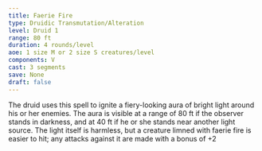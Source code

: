 ```yaml
---
title: Faerie Fire
type: Druidic Transmutation/Alteration
level: Druid 1
range: 80 ft
duration: 4 rounds/level
aoe: 1 size M or 2 size S creatures/level
components: V
cast: 3 segments
save: None
draft: false
---
```


The druid uses this spell to ignite a fiery-looking aura of bright light around his or her enemies. The aura is visible at a range of 80 ft if the observer stands in darkness, and at 40 ft if he or she stands near another light source. The light itself is harmless, but a creature limned with faerie fire is easier to hit; any attacks against it are made with a bonus of +2
